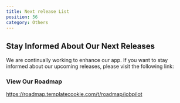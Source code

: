 ```yaml
---
title: Next release List
position: 56
category: Others
---
```


## Stay Informed About Our Next Releases

We are continually working to enhance our app. If you want to stay informed about our upcoming releases, please visit the following link:

### View Our Roadmap

https://roadmap.templatecookie.com/t/roadmap/jobpilot
